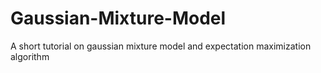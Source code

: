 # Gaussian-Mixture-Model
A short tutorial on gaussian mixture model and expectation maximization algorithm
